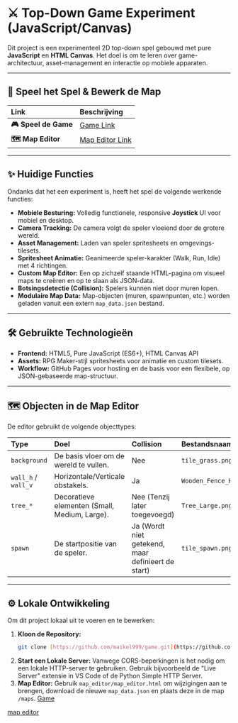 # ⚔️ Top-Down Game Experiment (JavaScript/Canvas)

Dit project is een experimenteel 2D top-down spel gebouwd met pure **JavaScript** en **HTML Canvas**. Het doel is om te leren over game-architectuur, asset-management en interactie op mobiele apparaten.

---

## 🚀 Speel het Spel & Bewerk de Map

| Link | Beschrijving |
| :--- | :--- |
| **🎮 Speel de Game** | [Game Link](https://maikel999.github.io/game/) |
| **🗺️ Map Editor** | [Map Editor Link](https://maikel999.github.io/game/map_editor/map_editor.html) |

---

## ✨ Huidige Functies

Ondanks dat het een experiment is, heeft het spel de volgende werkende functies:

* **Mobiele Besturing:** Volledig functionele, responsive **Joystick** UI voor mobiel en desktop.
* **Camera Tracking:** De camera volgt de speler vloeiend door de grotere wereld.
* **Asset Management:** Laden van speler spritesheets en omgevings-tilesets.
* **Spritesheet Animatie:** Geanimeerde speler-karakter (Walk, Run, Idle) met 4 richtingen.
* **Custom Map Editor:** Een op zichzelf staande HTML-pagina om visueel maps te creëren en op te slaan als JSON-data.
* **Botsingsdetectie (Collision):** Spelers kunnen niet door muren lopen.
* **Modulaire Map Data:** Map-objecten (muren, spawnpunten, etc.) worden geladen vanuit een extern `map_data.json` bestand.

---

## 🛠️ Gebruikte Technologieën

* **Frontend:** HTML5, Pure JavaScript (ES6+), HTML Canvas API
* **Assets:** RPG Maker-stijl spritesheets voor animatie en custom tilesets.
* **Workflow:** GitHub Pages voor hosting en de basis voor een flexibele, op JSON-gebaseerde map-structuur.

---

## 🗺️ Objecten in de Map Editor

De editor gebruikt de volgende objecttypes:

| Type | Doel | Collision | Bestandsnaam (voorbeeld) |
| :--- | :--- | :--- | :--- |
| `background` | De basis vloer om de wereld te vullen. | Nee | `tile_grass.png` |
| `wall_h` / `wall_v`| Horizontale/Verticale obstakels. | Ja | `Wooden_Fence_Horizontal.png` |
| `tree_*` | Decoratieve elementen (Small, Medium, Large). | Nee (Tenzij later toegevoegd) | `Tree_Large.png` |
| `spawn` | De startpositie van de speler. | Ja (Wordt niet getekend, maar definieert de start) | `tile_spawn.png` |

---

## ⚙️ Lokale Ontwikkeling

Om dit project lokaal uit te voeren en te bewerken:

1.  **Kloon de Repository:**
    ```bash
    git clone [https://github.com/maikel999/game.git](https://github.com/maikel999/game.git)
    ```
2.  **Start een Lokale Server:** Vanwege CORS-beperkingen is het nodig om een lokale HTTP-server te gebruiken. Gebruik bijvoorbeeld de "Live Server" extensie in VS Code of de Python Simple HTTP Server.
3.  **Map Editor:** Gebruik `map_editor/map_editor.html` om wijzigingen aan te brengen, download de nieuwe `map_data.json` en plaats deze in de map `/maps`.
<a href="https://maikel999.github.io/game/">Game</a>

<a href="https://maikel999.github.io/game/map_editor/map_editor.html">map editor</a>

